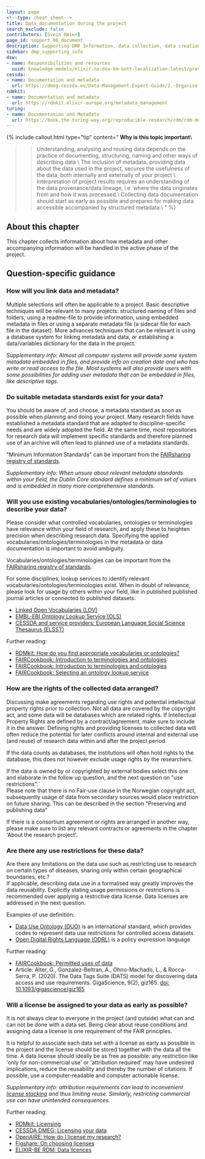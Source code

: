 ```yaml
---
layout: page
<!--type: cheat_sheet-->
title: Data documentation during the project
search_exclude: false
contributors: [Svein Høier]
page_id: support_06_document
description: Supporting DMP Information, data collection, data creation, data generation, data production
sidebar: dmp_supporting_info
dsw:
- name: Responsibilities and resources
  uuid: knowledge-models/elixir.no:dsw-km-bott-localization:latest/preview?questionUuid=b1df3c74-0b1f-4574-81c4-4cc2d780c1af
cessda:
- name: Documentation and metadata
  url: https://dmeg.cessda.eu/Data-Management-Expert-Guide/2.-Organise-Document/Documentation-and-metadata
rdmkit:
- name: Documentation and metadata
  url: https://rdmkit.elixir-europe.org/metadata_management
turing:
- name: Documentation and Metadata
  url: https://book.the-turing-way.org/reproducible-research/rdm/rdm-metadata
---
```


{% include callout.html type="tip" content="
**Why is this topic important**\\
>> Understanding, analysing and reusing data depends on the practice of documenting, structuring, naming and other ways of describing data \\
>> The inclusion of metadata, providing data about the data used in the project, secures the usefulness of the data, both internally and externally of your project \\
>> Interpretation of project results requires an understanding of the data provenance/data lineage, i.e. where the data originates from and how it was processed.\\
>> Collecting data documentation should start as early as possible and prepares for making data accessible accompanied by structured metadata.\\
" %}

## About this chapter

This chapter collects information about how metadata and other accompanying information will be handled in the active phase of the project. 

## Question-specific guidance

### How will you link data and metadata?
Multiple selections will often be applicable to a project. Basic descriptive techniques will be relevant to many projects: structured naming of files and folders, using a readme-file to provide information, using embedded metadata in files or using a separate metadata file (a sidecar file for each file in the dataset). More advances techniques that can be relevant is using a database system for linking metadata and data, or establishing a data/variables dictionary for the data in the project. 

_Supplementary info: Almost all computer systems will provide some system metadata embedded in files, and provide info on creation date and who has write or read access to the file. Most systems will also provide users with some possibilities for adding user metadata that can be embedded in files, like descriptive tags._


### Do suitable metadata standards exist for your data?
You should be aware of, and choose, a metadata standard as soon as possible when planning and doing your project. Many research fields have established a metadata standard that are adapted to discipline-specific needs and are widely adopted the field. At the same time, most repositories for research data will implement specific standards and therefore planned use of an archive will often lead to planned use of a metadata standards.

"Minimum Information Standards" can be important from the [FAIRsharing registry of standards](http://fairsharing.org/).

_Supplementary info: When unsure about relevant metadata standards within your field, the Dublin Core standard defines a minimum set of values and is embedded in many more comprehensive standards._


### Will you use existing vocabularies/ontologies/terminologies to describe your data?
Please consider what controlled vocabularies, ontologies or terminologies have relevance within your field of research, and apply these to heighten precision when describing research data. Specifying the applied vocabularies/ontologies/terminologies in the metadata or data documentation is important to avoid ambiguity.

Vocabularies/ontologies/terminologies can be important from the [FAIRsharing registry of standards](http://fairsharing.org/).

For some disciplines, lookup services to identify relevant vocabularies/ontologies/terminologies exist. When in doubt of relevance, please look for usage by others within your field, like in published published journal articles or connected to published datasets.
* [Linked Open Vocabularies (LOV)](https://lov.linkeddata.es/dataset/lov/)
* [EMBL-EBI Ontology Lookup Service (OLS)](https://www.ebi.ac.uk/ols4/index)
* [CESSDA and service providers: European Language Social Science Thesaurus (ELSST)](https://elsst.cessda.eu)

Further reading:
* [RDMkit: How do you find appropriate vocabularies or ontologies?](https://rdmkit.elixir-europe.org/metadata_management#how-do-you-find-appropriate-vocabularies-or-ontologies)
* [FAIRCookbook: Introduction to terminologies and ontologies](https://w3id.org/faircookbook/FCB019)
* [FAIRCookbook: Introduction to terminologies and ontologies](https://w3id.org/faircookbook/FCB004)
* [FAIRCookbook: Selecting an ontology lookup service](https://w3id.org/faircookbook/FCB004)


### How are the rights of the collected data arranged?
Discussing make agreements regarding use rights and potential intellectual property rights prior to collection. Not all data are covered by the copyright act, and some data will be databases which are related rights. If Intellectual Property Rights are defined by a contract/agreement, make sure to include it in the answer. Defining rights and providing licenses to collected data will often reduce the potential for later conflicts around internal and external use (and reuse) of research data within and after the project period.

If the data counts as databases, the institutions will often hold rights to the database, this does not however exclude usage rights by the researchers.

If the data is owned by or copyrighted by external bodies select this one and elaborate in the follow up question, and the next question on "use restrictions".`\
Please note that there is no Fair-use clause in the Norwegian copyright act, subsequently usage of data from secondary sources would place restriction on future sharing. This can be described in the section "Preserving and publishing data"

If there is a consortium agreement or rights are arranged in another way, please make sure to list any relevant contracts or agreements in the chapter 'About the research project'.


### Are there any use restrictions for these data?
Are there any limitations on the data use such as restricting use to research on certain types of diseases, sharing only within certain geographical boundaries, etc.?\
If applicable, describing data use in a formalised way greatly improves the data reusability. Explicitly stating usage permissions or restrictions is recommended over applying a restrictive data license. Data licenses are addressed in the next question.

Examples of use definition:
* [Data Use Ontology (DUO)](https://github.com/EBISPOT/DUO#readme) is an international standard, which provides codes to represent data use restrictions for controlled access datasets
* [Open Digital Rights Language (ODRL)](https://www.w3.org/TR/odrl-vocab/) is a policy expression language

Further reading:
* [FAIRCookbook: Permitted uses of data](https://w3id.org/faircookbook/FCB035)
* Article: Alter, G., Gonzalez-Beltran, A., Ohno-Machado, L., & Rocca-Serra, P. (2020). The Data Tags Suite (DATS) model for discovering data access and use requirements. GigaScience, 9(2), giz165. [doi: 10.1093/gigascience/giz165](https://doi.org/10.1093/gigascience/giz165)


### Will a license be assigned to your data as early as possible? 
It is not always clear to everyone in the project (and outside) what can and can not be done with a data set. Being clear about reuse conditions and assigning data a license is one requirement of the FAIR principles.

It is helpful to associate each data set with a license as early as possible in the project and the license should be stored together with the data all the time. A data license should ideally be as free as possible: any restriction like 'only for non-commercial use' or 'attribution required' may have undesired implications, reduce the reusability and thereby the number of citations. If possible, use a computer-readable and computer actionable license.

_Supplementary info: attribution requirements can lead to inconvenient [license stacking](https://mozillascience.github.io/open-data-primers/5.3-license-stacking.html "2024-10-12") and thus limiting reuse. Similarly, restricting commercial use can have unintended consequences._

Further reading:
* [RDMkit: Licensing](https://rdmkit.elixir-europe.org/licensing)
* [CESSDA DMEG: Licensing your data](https://dmeg.cessda.eu/Data-Management-Expert-Guide/6.-Archive-Publish/Publishing-with-CESSDA-archives/Licensing-your-data)
* [OpenAIRE: How do I license my research?](https://www.openaire.eu/how-do-i-license-my-research-data)
* [Figshare: On choosing licenses](https://help.figshare.com/article/what-is-the-most-appropriate-licence-for-my-research)
* [ELIXIR-BE RDM: Data licences](https://rdm.elixir-belgium.org/data_licences)